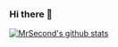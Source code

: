 ### Hi there 👋

<!--
**Mr-Second/Mr-Second** is a ✨ _special_ ✨ repository because its `README.md` (this file) appears on your GitHub profile.

Here are some ideas to get you started:

- 🔭 I’m currently working on ...
- 🌱 I’m currently learning ...
- 👯 I’m looking to collaborate on ...
- 🤔 I’m looking for help with ...
- 💬 Ask me about ...
- 📫 How to reach me: ...
- 😄 Pronouns: ...
- ⚡ Fun fact: ...
-->


[![MrSecond's github stats](https://github-readme-stats.vercel.app/api?username=mrsecond)](https://github.com/anuraghazra/github-readme-stats)
